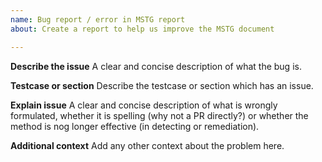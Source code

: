 ```yaml
---
name: Bug report / error in MSTG report
about: Create a report to help us improve the MSTG document

---
```


**Describe the issue**
A clear and concise description of what the bug is.

**Testcase or section**
Describe the testcase or section which has an issue.

**Explain issue**
A clear and concise description of what is wrongly formulated, whether it is spelling (why not a PR directly?) or whether the method is nog longer effective (in detecting or remediation).

**Additional context**
Add any other context about the problem here.
